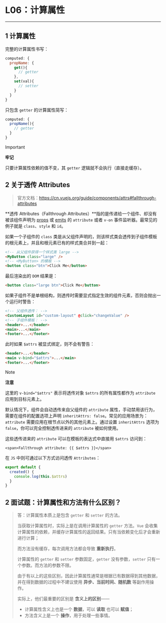 # L06：计算属性

---



## 1 计算属性

完整的计算属性书写：

```js
computed: {
  propName: {
    get(){
      // getter
    },
    set(val){
      // setter
    }
  }
}
```

只包含 `getter` 的计算属性简写：

```js
computed: {
  propName(){
    // getter
  }
}
```

> [!important]
>
> **牢记**
>
> 只要计算属性依赖的值不变，其 `getter` 逻辑就不会执行（直接走缓存）。



## 2 关于透传 Attributes

> 官方文档：https://cn.vuejs.org/guide/components/attrs#fallthrough-attributes

**透传 Attributes（Fallthrough Attributes）**指的是传递给一个组件、却没有被该组件声明为 [props](https://cn.vuejs.org/guide/components/props.html) 或 [emits](https://cn.vuejs.org/guide/components/events.html#defining-custom-events) 的 `attribute` 或者 `v-on` 事件监听器。最常见的例子就是 `class`、`style` 和 `id`。

如果一个子组件的 `class` 类是从父组件声明的，则该样式类会透传到子组件模板的根元素上，并且和根元素已有的样式类合并到一起：

```html
<!-- 从父组件获得一个样式类 large -->
<MyButton class="large" />
<!-- <MyButton> 的模板 -->
<button class="btn">Click Me</button>
```

最后渲染出的 `DOM` 结果是：

```html
<button class="large btn">Click Me</button>
```

如果子组件不是单根结构，则透传时需要显式指定生效的组件元素，否则会抛出一个运行时警告：

```html
<!-- 父组件透传： -->
<CustomLayout id="custom-layout" @click="changeValue" />
<!-- 子组件模板： -->
<header>...</header>
<main>...</main>
<footer>...</footer>
```

此时如果 `$attrs` 被显式绑定，则不会有警告：

```html
<header>...</header>
<main v-bind="$attrs">...</main>
<footer>...</footer>
```

> [!note]
>
> **注意**
>
> 这里的 `v-bind="$attrs"` 表示将透传对象 `$attrs` 的所有属性都作为 `attribute` 应用到目标元素上。

默认情况下，组件会自动透传来自父组件的 `attribute` 属性，手动禁用该行为，需要在组件的配置选项上声明 `inheritAttrs: false`。常见的应用场景为：`attribute` 需要应用在根节点以外的其他元素上。通过设置 `inheritAttrs` 选项为 `false`，你可以完全控制透传进来的 `attribute` 被如何使用。

这些透传进来的 `attribute` 可以在模板的表达式中直接用 `$attrs` 访问到：

```vue
<span>Fallthrough attribute: {{ $attrs }}</span>
```

在 `JS` 中则可通过以下方式访问透传 `Attributes`：

```js
export default {
  created() {
    console.log(this.$attrs)
  }
}
```





## 2 面试题：计算属性和方法有什么区别？


> 答：计算属性本质上是包含 `getter` 和 `setter` 的方法。
>
> 当获取计算属性时，实际上是在调用计算属性的 `getter` 方法。`Vue` 会收集计算属性的依赖，并缓存计算属性的返回结果。只有当依赖变化后才会重新进行计算；
>
> 而方法没有缓存，每次调用方法都会导致 **重新执行**。
>
> 计算属性的 `getter` 和 `setter` 参数固定，`getter` 没有参数，`setter` 只有一个参数。而方法的参数不限。
>
> 由于有以上的这些区别，因此计算属性通常是根据已有数据得到其他数据，并在得到数据的过程中不建议使用 **异步、当前时间、随机数** 等副作用操作。
>
> 实际上，他们最重要的区别是 **含义上的区别**——
>
> - 计算属性含义上也是一个 **数据**，可以 **读取** 也可以 **赋值**；
> - 方法含义上是一个 **操作**，用于处理一些事情。
